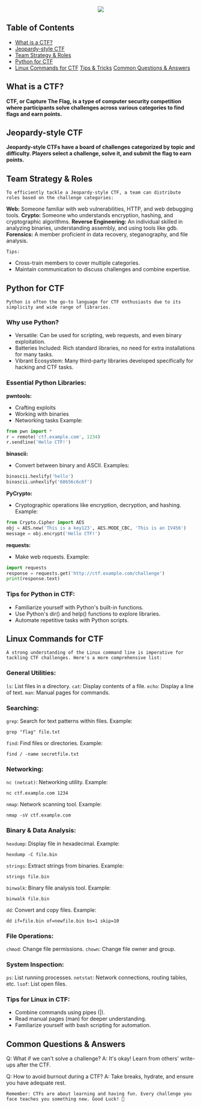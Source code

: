<div align="center">
<img src="https://github.com/Cyber-Security-Club-HTU/CTF-Training/assets/75253629/235393be-0c20-4c77-b178-5850cc7f5dc0">
</div>

## Table of Contents

- [What is a CTF?](#what-is-a-ctf)
- [Jeopardy-style CTF](#jeopardy-style-ctf)
- [Team Strategy & Roles](#team-strategy-&-roles)
- [Python for CTF](#python-for-ctf)
- [Linux Commands for CTF](#linux-commands-for-ctf)
[Tips & Tricks](#tips-&-tricks)
[Common Questions & Answers](#common-questions-&-answers)

## What is a CTF?
**CTF, or Capture The Flag, is a type of computer security competition where participants solve challenges across various categories to find flags and earn points.**

## Jeopardy-style CTF
**Jeopardy-style CTFs have a board of challenges categorized by topic and difficulty. Players select a challenge, solve it, and submit the flag to earn points.**

## Team Strategy & Roles

```
To efficiently tackle a Jeopardy-style CTF, a team can distribute roles based on the challenge categories:
```

**Web:** Someone familiar with web vulnerabilities, HTTP, and web debugging tools.
**Crypto:** Someone who understands encryption, hashing, and cryptographic algorithms.
**Reverse Engineering:** An individual skilled in analyzing binaries, understanding assembly, and using tools like gdb.
**Forensics:** A member proficient in data recovery, steganography, and file analysis.

```
Tips:
```

- Cross-train members to cover multiple categories.
- Maintain communication to discuss challenges and combine expertise.

## Python for CTF
```
Python is often the go-to language for CTF enthusiasts due to its simplicity and wide range of libraries.
```

### Why use Python?
- Versatile: Can be used for scripting, web requests, and even binary exploitation.
- Batteries Included: Rich standard libraries, no need for extra installations for many tasks.
- Vibrant Ecosystem: Many third-party libraries developed specifically for hacking and CTF tasks.
  
### Essential Python Libraries:

**pwntools:**
- Crafting exploits
- Working with binaries
- Networking tasks
Example:
```python
from pwn import *
r = remote('ctf.example.com', 1234)
r.sendline('Hello CTF!')
```

**binascii:**
- Convert between binary and ASCII.
Examples:
```python
binascii.hexlify('hello')
binascii.unhexlify('68656c6c6f')
```

**PyCrypto:**
- Cryptographic operations like encryption, decryption, and hashing.
Example:
```python
from Crypto.Cipher import AES
obj = AES.new('This is a key123', AES.MODE_CBC, 'This is an IV456')
message = obj.encrypt('Hello CTF!')
```

**requests:**
- Make web requests.
Example:
```python
import requests
response = requests.get('http://ctf.example.com/challenge')
print(response.text)
```

### Tips for Python in CTF:

- Familiarize yourself with Python's built-in functions.
- Use Python's dir() and help() functions to explore libraries.
- Automate repetitive tasks with Python scripts.

## Linux Commands for CTF
```
A strong understanding of the Linux command line is imperative for tackling CTF challenges. Here's a more comprehensive list:
```
### General Utilities:

`ls`: List files in a directory.
`cat`: Display contents of a file.
`echo`: Display a line of text.
`man`: Manual pages for commands.

### Searching:

`grep`: Search for text patterns within files.
Example: 
```
grep "flag" file.txt
```
`find`: Find files or directories.
Example: 
```
find / -name secretfile.txt
```

### Networking:

`nc (netcat)`: Networking utility.
Example:
```
nc ctf.example.com 1234
```
`nmap`: Network scanning tool.
Example: 
```
nmap -sV ctf.example.com
```

### Binary & Data Analysis:

`hexdump`: Display file in hexadecimal.
Example:
```
hexdump -C file.bin
```

`strings`: Extract strings from binaries.
Example:
```
strings file.bin
```
`binwalk`: Binary file analysis tool.
Example:
```
binwalk file.bin
```
`dd`: Convert and copy files.
Example: 
```
dd if=file.bin of=newfile.bin bs=1 skip=10
```

### File Operations:

`chmod`: Change file permissions.
`chown`: Change file owner and group.

### System Inspection:

`ps`: List running processes.
`netstat`: Network connections, routing tables, etc.
`lsof`: List open files.

### Tips for Linux in CTF:

- Combine commands using pipes (|).
- Read manual pages (man) for deeper understanding.
- Familiarize yourself with bash scripting for automation.

## Common Questions & Answers
Q: What if we can't solve a challenge?
A: It's okay! Learn from others' write-ups after the CTF.

Q: How to avoid burnout during a CTF?
A: Take breaks, hydrate, and ensure you have adequate rest.

```
Remember: CTFs are about learning and having fun. Every challenge you face teaches you something new. Good Luck! 🚩
```
